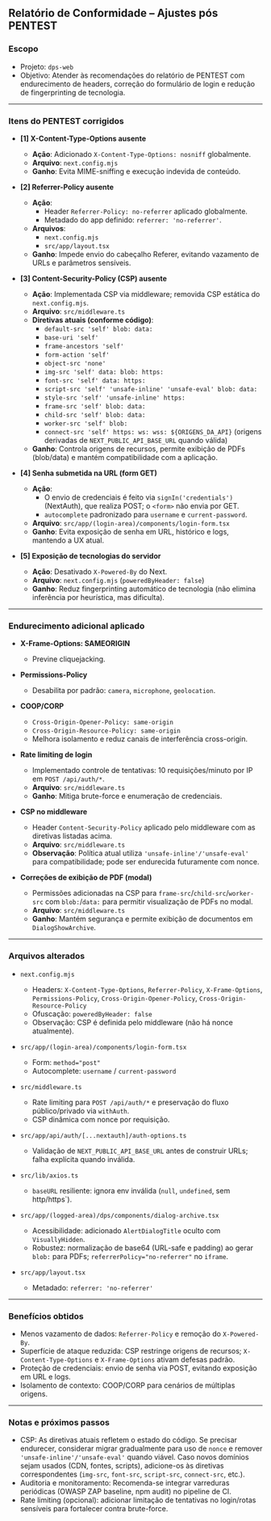 ## Relatório de Conformidade – Ajustes pós PENTEST

### Escopo
- Projeto: `dps-web`
- Objetivo: Atender às recomendações do relatório de PENTEST com endurecimento de headers, correção do formulário de login e redução de fingerprinting de tecnologia.

---

### Itens do PENTEST corrigidos

- **[1] X-Content-Type-Options ausente**
  - **Ação**: Adicionado `X-Content-Type-Options: nosniff` globalmente.
  - **Arquivo**: `next.config.mjs`
  - **Ganho**: Evita MIME-sniffing e execução indevida de conteúdo.

- **[2] Referrer-Policy ausente**
  - **Ação**:
    - Header `Referrer-Policy: no-referrer` aplicado globalmente.
    - Metadado do app definido: `referrer: 'no-referrer'`.
  - **Arquivos**: 
    - `next.config.mjs`
    - `src/app/layout.tsx`
  - **Ganho**: Impede envio do cabeçalho Referer, evitando vazamento de URLs e parâmetros sensíveis.

- **[3] Content-Security-Policy (CSP) ausente**
  - **Ação**: Implementada CSP via middleware; removida CSP estática do `next.config.mjs`.
  - **Arquivo**: `src/middleware.ts`
  - **Diretivas atuais (conforme código)**:
    - `default-src 'self' blob: data:`
    - `base-uri 'self'`
    - `frame-ancestors 'self'`
    - `form-action 'self'`
    - `object-src 'none'`
    - `img-src 'self' data: blob: https:`
    - `font-src 'self' data: https:`
    - `script-src 'self' 'unsafe-inline' 'unsafe-eval' blob: data:`
    - `style-src 'self' 'unsafe-inline' https:`
    - `frame-src 'self' blob: data:`
    - `child-src 'self' blob: data:`
    - `worker-src 'self' blob:`
    - `connect-src 'self' https: ws: wss: ${ORIGENS_DA_API}` (origens derivadas de `NEXT_PUBLIC_API_BASE_URL` quando válida)
  - **Ganho**: Controla origens de recursos, permite exibição de PDFs (blob/data) e mantém compatibilidade com a aplicação.

- **[4] Senha submetida na URL (form GET)**
  - **Ação**:
    - O envio de credenciais é feito via `signIn('credentials')` (NextAuth), que realiza POST; o `<form>` não envia por GET.
    - `autocomplete` padronizado para `username` e `current-password`.
  - **Arquivo**: `src/app/(login-area)/components/login-form.tsx`
  - **Ganho**: Evita exposição de senha em URL, histórico e logs, mantendo a UX atual.

- **[5] Exposição de tecnologias do servidor**
  - **Ação**: Desativado `X-Powered-By` do Next.
  - **Arquivo**: `next.config.mjs` (`poweredByHeader: false`)
  - **Ganho**: Reduz fingerprinting automático de tecnologia (não elimina inferência por heurística, mas dificulta).

---

### Endurecimento adicional aplicado

- **X-Frame-Options: SAMEORIGIN**
  - Previne cliquejacking.

- **Permissions-Policy**
  - Desabilita por padrão: `camera`, `microphone`, `geolocation`.

- **COOP/CORP**
  - `Cross-Origin-Opener-Policy: same-origin`
  - `Cross-Origin-Resource-Policy: same-origin`
  - Melhora isolamento e reduz canais de interferência cross-origin.

- **Rate limiting de login**
  - Implementado controle de tentativas: 10 requisições/minuto por IP em `POST /api/auth/*`.
  - **Arquivo**: `src/middleware.ts`
  - **Ganho**: Mitiga brute-force e enumeração de credenciais.

- **CSP no middleware**
  - Header `Content-Security-Policy` aplicado pelo middleware com as diretivas listadas acima.
  - **Arquivo**: `src/middleware.ts`
  - **Observação**: Política atual utiliza `'unsafe-inline'/'unsafe-eval'` para compatibilidade; pode ser endurecida futuramente com nonce.

- **Correções de exibição de PDF (modal)**
  - Permissões adicionadas na CSP para `frame-src`/`child-src`/`worker-src` com `blob:`/`data:` para permitir visualização de PDFs no modal.
  - **Arquivo**: `src/middleware.ts`
  - **Ganho**: Mantém segurança e permite exibição de documentos em `DialogShowArchive`.

---

### Arquivos alterados

- `next.config.mjs`
  - Headers: `X-Content-Type-Options`, `Referrer-Policy`, `X-Frame-Options`, `Permissions-Policy`, `Cross-Origin-Opener-Policy`, `Cross-Origin-Resource-Policy`
  - Ofuscação: `poweredByHeader: false`
  - Observação: CSP é definida pelo middleware (não há nonce atualmente).

- `src/app/(login-area)/components/login-form.tsx`
  - Form: `method="post"`
  - Autocomplete: `username` / `current-password`

- `src/middleware.ts`
  - Rate limiting para `POST /api/auth/*` e preservação do fluxo público/privado via `withAuth`.
  - CSP dinâmica com nonce por requisição.

- `src/app/api/auth/[...nextauth]/auth-options.ts`
  - Validação de `NEXT_PUBLIC_API_BASE_URL` antes de construir URLs; falha explícita quando inválida.

- `src/lib/axios.ts`
  - `baseURL` resiliente: ignora env inválida (`null`, `undefined`, sem http/https`).

- `src/app/(logged-area)/dps/components/dialog-archive.tsx`
  - Acessibilidade: adicionado `AlertDialogTitle` oculto com `VisuallyHidden`.
  - Robustez: normalização de base64 (URL-safe e padding) ao gerar `blob:` para PDFs; `referrerPolicy="no-referrer"` no `iframe`.

- `src/app/layout.tsx`
  - Metadado: `referrer: 'no-referrer'`

---

### Benefícios obtidos

- Menos vazamento de dados: `Referrer-Policy` e remoção do `X-Powered-By`.
- Superfície de ataque reduzida: CSP restringe origens de recursos; `X-Content-Type-Options` e `X-Frame-Options` ativam defesas padrão.
- Proteção de credenciais: envio de senha via POST, evitando exposição em URL e logs.
- Isolamento de contexto: COOP/CORP para cenários de múltiplas origens.

---

### Notas e próximos passos

- CSP: As diretivas atuais refletem o estado do código. Se precisar endurecer, considerar migrar gradualmente para uso de `nonce` e remover `'unsafe-inline'/'unsafe-eval'` quando viável. Caso novos domínios sejam usados (CDN, fontes, scripts), adicione-os às diretivas correspondentes (`img-src`, `font-src`, `script-src`, `connect-src`, etc.).
- Auditoria e monitoramento: Recomenda-se integrar varreduras periódicas (OWASP ZAP baseline, npm audit) no pipeline de CI.
- Rate limiting (opcional): adicionar limitação de tentativas no login/rotas sensíveis para fortalecer contra brute-force.

